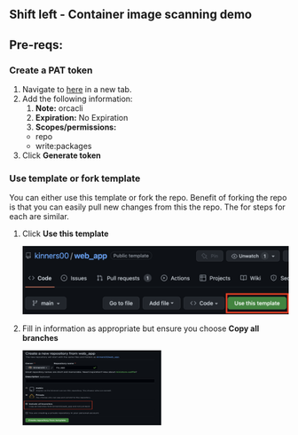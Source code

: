 ## Shift left - Container image scanning demo

## Pre-reqs:

### Create a PAT token
   1. Navigate to [here](https://github.com/settings/tokens/new) in a new tab.
   2. Add the following information:
      1. **Note:** orcacli
      2. **Expiration:** No Expiration
      3. **Scopes/permissions:**
        - repo
        - write:packages
   3. Click **Generate token**

### Use template or fork template
You can either use this template or fork the repo. Benefit of forking the repo is that you can easily pull new changes from this the repo. The for steps for each are similar.

1. Click **Use this template**
   
    <img src="https://github.com/kinners00/web_app/raw/main/assets/use_this_template.png" alt="Employee data" size="60%" title="use_this_template">


1. Fill in information as appropriate but ensure you choose **Copy all branches**
 
    <img src="https://github.com/kinners00/web_app/raw/main/assets/include_all_branches.png" alt="Employee data" width="250" height="135" title="copy_all_branches">

